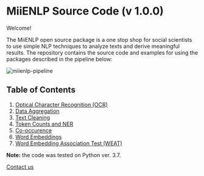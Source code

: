 # MiiENLP Source Code (v 1.0.0)

Welcome! 

The MiiENLP open source package is a one stop shop for social scientists to use simple NLP techniques to analyze texts and derive meaningful results. The repository contains the source code and examples for using the packages described in the pipeline below: 


![miienlp-pipeline](https://user-images.githubusercontent.com/30983820/207747948-1eb968d8-e46b-4512-8640-308487bf3c01.png)


## Table of Contents

1. [Optical Character Recognition (OCR)](https://github.com/miielab/miienlp/tree/main/miienlp/ocr)
2. [Data Aggregation](https://github.com/miielab/miienlp/tree/main/miienlp/aggregation)
3. [Text Cleaning](https://github.com/miielab/miienlp/tree/main/miienlp/text_cleaning)
4. [Token Counts and NER](https://github.com/miielab/miienlp/tree/main/miienlp/token)
5. [Co-occurence](https://github.com/miielab/miienlp/tree/main/miienlp/co_occurrence)
6. [Word Embeddings](https://github.com/miielab/miienlp/tree/main/miienlp/embeddings) 
7. [Word Embedding Association Test (WEAT)](https://github.com/miielab/miienlp/tree/main/miienlp/weat)

**Note:** the code was tested on Python ver. 3.7.

[Contact us](https://www.miielab.com/contact)
